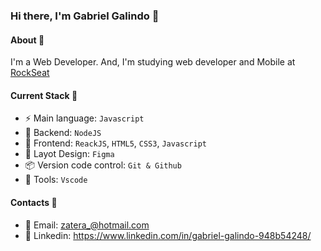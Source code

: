 ### Hi there, I'm Gabriel Galindo 👋

#### About 📙
I'm a Web Developer. And, I'm studying web developer and Mobile at [RockSeat](https://www.rocketseat.com.br/)

#### Current Stack 📄
-  ⚡️ Main language: `Javascript`
-  📡 Backend: `NodeJS`
-  🎉 Frontend: `ReackJS`, `HTML5`, `CSS3`, `Javascript`
-  🎨 Layot Design: `Figma`
-  📦️ Version code control: `Git & Github` 
-  🔨 Tools: `Vscode`


#### Contacts 💬
-  📧 Email: zatera_@hotmail.com
-  👤 Linkedin: https://www.linkedin.com/in/gabriel-galindo-948b54248/
